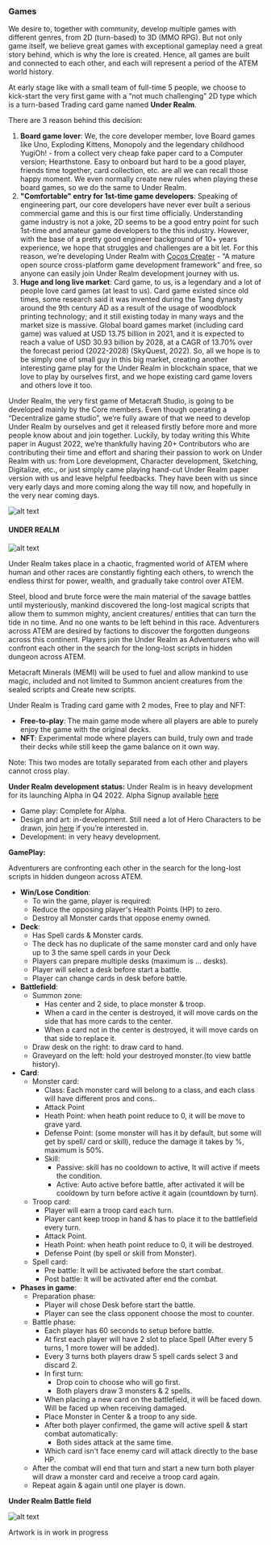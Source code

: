 ### Games

We desire to, together with community, develop multiple games with different genres, from 2D (turn-based) to 3D (MMO RPG). But not only game itself, we believe great games with exceptional gameplay need a great story behind, which is why the lore is created. Hence, all games are built and connected to each other, and each will represent a period of the ATEM world history.

At early stage like with a small team of full-time 5 people, we choose to kick-start the very first game with a “not much challenging” 2D type which is a turn-based Trading card game named **Under Realm**.

There are 3 reason behind this decision:

1. **Board game lover**: We, the core developer member, love Board games like Uno, Exploding Kittens, Monopoly and the legendary childhood YugiOh! - from a collect very cheap fake paper card to a Computer version; Hearthstone. Easy to onboard but hard to be a good player, friends time together, card collection, etc. are all we can recall those happy moment. We even normally create new rules when playing these board games, so we do the same to Under Realm.
2. **"Comfortable" entry for 1st-time game developers**: Speaking of engineering part, our core developers have never ever built a serious commercial game and this is our first time officially. Understanding game industry is not a joke, 2D seems to be a good entry point for such 1st-time and amateur game developers to the this industry. However, with the base of a pretty good engineer background of 10+ years experience, we hope that struggles and challenges are a bit let. For this reason, we’re developing Under Realm with [Cocos Creater](https://www.cocos.com/) - “A mature open source cross-platform game development framework” and free, so anyone can easily join Under Realm development journey with us.
3. **Huge and long live market**: Card game, to us, is a legendary and a lot of people love card games (at least to us). Card game existed since old times, some research said it was invented during the Tang dynasty around the 9th century AD as a result of the usage of woodblock printing technology; and it still existing today in many ways and the market size is massive. Global board games market (including card game) was valued at USD 13.75 billion in 2021, and it is expected to reach a value of USD 30.93 billion by 2028, at a CAGR of 13.70% over the forecast period (2022-2028) (SkyQuest, 2022). So, all we hope is to be simply one of small guy in this big market, creating another interesting game play for the Under Realm in blockchain space, that we love to play by ourselves first, and we hope existing card game lovers and others love it too.

Under Realm, the very first game of Metacraft Studio, is going to be developed mainly by the Core members. Even though operating a “Decentralize game studio”, we’re fully aware of that we need to develop Under Realm by ourselves and get it released firstly before more and more people know about and join together. Luckily, by today writing this White paper in August 2022, we’re thankfully having 20+ Contributors who are contributing their time and effort and sharing their passion to work on Under Realm with us: from Lore development, Character development, Sketching, Digitalize, etc., or just simply came playing hand-cut Under Realm paper version with us and leave helpful feedbacks. They have been with us since very early days and more coming along the way till now, and hopefully in the very near coming days.

![alt text](https://github.com/cocrafts/whitepaper/blob/master/assets/img/card-play.png?raw=true)

#### UNDER REALM

![alt text](https://github.com/cocrafts/whitepaper/blob/master/assets/img/under-realm.png?raw=true)

Under Realm takes place in a chaotic, fragmented world of ATEM where human and other races are constantly fighting each others, to wrench the endless thirst for power, wealth, and gradually take control over ATEM.

Steel, blood and brute force were the main material of the savage battles until mysteriously, mankind discovered the long-lost magical scripts that allow them to summon mighty, ancient creatures/ entities that can turn the tide in no time. And no one wants to be left behind in this race. Adventurers across ATEM are desired by factions to discover the forgotten dungeons across this continent. Players join the Under Realm as Adventurers who will confront each other in the search for the long-lost scripts in hidden dungeon across ATEM.

Metacraft Minerals (MEMI) will be used to fuel and allow mankind to use magic, included and not limited to Summon ancient creatures from the sealed scripts and Create new scripts.

Under Realm is Trading card game with 2 modes, Free to play and NFT:
- **Free-to-play**: The main game mode where all players are able to purely enjoy the game with the original decks.
- **NFT**: Experimental mode where players can build, truly own and trade their decks while still keep the game balance on it own way.

Note: This two modes are totally separated from each other and players cannot cross play.

**Under Realm development status:**
Under Realm is in heavy development for its launching Alpha in Q4 2022. Alpha Signup available [here](https://stormgate.io/)
- Game play: Complete for Alpha.
- Design and art: in-development. Still need a lot of Hero Characters to be drawn, join [here](https://discord.gg/jDqqTu6K) if you’re interested in.
- Development: in very heavy development.

**GamePlay:**

Adventurers are confronting each other in the search for the long-lost scripts in hidden dungeon across ATEM. 

- **Win/Lose Condition**:
    - To win the game, player is required:
    - Reduce the opposing player's Health Points (HP) to zero.
    - Destroy all Monster cards that oppose enemy owned.
- **Deck**:
    - Has Spell cards & Monster cards.
    - The deck has no duplicate of the same monster card and only have up to 3 the same spell cards in your Deck
    - Players can prepare multiple desks (maximum is … desks).
    - Player will select a desk before start a battle.
    - Player can change cards in desk before battle.
- **Battlefield**:
    - Summon zone:
        - Has center and 2 side, to place monster & troop.
        - When a card in the center is destroyed, it will move cards on the side that has more cards to the center.
        - When a card not in the center is destroyed, it will move cards on that side to replace it.
    - Draw desk on the right: to draw card to hand.
    - Graveyard on the left: hold your destroyed monster.(to view battle history).
- **Card**:
    - Monster card:
        - Class: Each monster card will belong to a class, and each class will have different pros and cons..
        - Attack Point
        - Heath Point: when heath point reduce to 0, it will be move to grave yard.
        - Defense Point: (some monster will has it by default, but some will get by spell/ card or skill), reduce the damage it takes by %, maximum is 50%.
        - Skill:
            - Passive: skill has no cooldown to active, It will active if meets the condition.
            - Active: Auto active before battle, after activated it will be cooldown by turn before active it again (countdown by turn).
    - Troop card:
        - Player will earn a troop card each turn.
        - Player cant keep troop in hand & has to place it to the battlefield every turn.
        - Attack Point.
        - Heath Point: when heath point reduce to 0, it will be destroyed.
        - Defense Point (by spell or skill from Monster).
    - Spell card:
        - Pre battle: It will be activated before the start combat.
        - Post battle: It will be activated after end the combat.
- **Phases in game**:
    - Preparation phase:
        - Player will chose Desk before start the battle.
        - Player can see the class opponent choose the most to counter.
    - Battle phase:
    	- Each player has 60 seconds to setup before battle.
    	- At first each player will have 2 slot to place Spell (After every 5 turns, 1 more tower will be added).
    	- Every 3 turns both players draw 5 spell cards select 3 and discard 2.
    	- In first turn:
        	- Drop coin to choose who will go first.
        	- Both players draw 3 monsters & 2 spells.
    	- When placing a new card on the battlefield, it will be faced down. Will be faced up when receiving damaged.
    	- Place Monster in Center & a troop to any side.
    	- After both player confirmed, the game will active spell & start combat automatically:
    		- Both sides attack at the same time.
		- Which card isn't face enemy card will attack directly to the base HP.
	- After the combat will end that turn and start a new turn both player will draw a monster card and receive a troop card again.
	- Repeat again & again until one player is down.
    
**Under Realm Battle field**

![alt text](https://github.com/cocrafts/whitepaper/blob/master/assets/img/battle-field.png?raw=true)

Artwork is in work in progress
